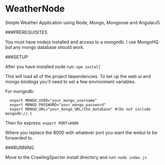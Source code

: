 WeatherNode
===========

Simple Weather Application using Node, Mongo, Mongoose and AngularJS

###PREREQUISITES

You must have nodejs installed and access to a mongodb.
I use MongoHQ but any mongo database should work.




###SETUP

After you have installed node run:
  ```npm install```
  
This will load all of the project dependencies.
To set up the web ui and mongo bindings you'll need to set a few environment variables.

For mongodb:
  
      export MONGO_USER="your_mongo_username"
      export MONGO_PASSWORD="your_mongo_password"
      export MONGO_URL="your_mongo_URL/the_database" #(Do not include mongodb://.)
  

Then for express:
  ```export PORT=8000```
  
  Where you replace the 8000 with whatever port you want the webui to be forwarded to.
  
  
  
  
###RUNNING

Move to the CrawlingSpecter install directory and run:
  ```node index.js```
